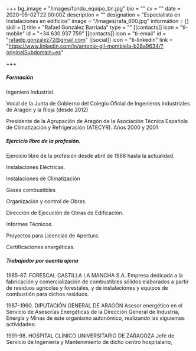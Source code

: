 +++
bg_image = "/images/fondo_equipo_bn.jpg"
bio = ""
cv = ""
date = 2020-05-02T22:00:00Z
description = ""
designation = "Especialista en Instalaciones en edificios"
image = "/images/rafa_800.jpg"
information = []
skill = []
title = "Rafael González Barriada"
type = ""
[[contacts]]
icon = "ti-mobile"
id = "+34 630 937 759"
[[contacts]]
icon = "ti-email"
id = "rafaelp.gonzalez72@gmail.com"
[[social]]
icon = "ti-linkedin"
link = "https://www.linkedin.com/in/antonio-gil-mombiela-b28a9634/?originalSubdomain=es"

+++
##### Formación

Ingeniero Industrial.

Vocal de la Junta de Gobierno del Colegio Oficial de Ingenieros industriales de Aragón y la Rioja (desde 2012)

Presidente de la Agrupación de Aragón de la Asociación Técnica Española  de Climatización y Refrigeración (ATECYR). Años 2000 y 2001

##### Ejercicio libre de la profesión.

Ejercicio libre de la profesión desde abril de 1988 hasta la actualidad.

Instalaciones Eléctricas.

Instalaciones de Climatización

Gases combustibles

Organización y control de Obras.

Dirección de Ejecución de Obras de Edificación.

Informes Técnicos.

Proyectos para Licencias de Apertura.

Certificaciones energéticas.

##### Trabajador por cuenta ajena

1985-87: FORESCAL CASTILLA LA MANCHA S.A. Empresa dedicada a la fabricación y comercialización de combustibles sólidos elaborados a partir de residuos agrícolas y forestales, y de instalaciones y equipos de combustión para dichos residuos. 

1987-1990. DIPUTACIÓN GENERAL DE ARAGÓN Asesor energético en el Servicio de Asesorías Energéticas de la Dirección General  de Industria, Energía y Minas de éste organismo autonómico, realizando las siguientes actividades: 

1991-98. HOSPITAL CLÍNICO UNIVERSITARIO DE ZARAGOZA Jefe de Servicio de Ingeniería y Mantenimiento de dicho centro hospitalario,